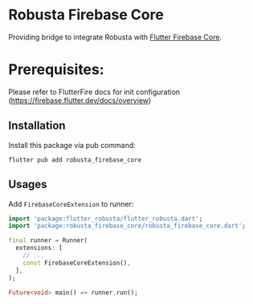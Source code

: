 # Robusta Firebase Core

Providing bridge to integrate Robusta with [Flutter Firebase Core](https://firebase.flutter.dev/docs/core).

# Prerequisites:

Please refer to FlutterFire docs for init configuration (https://firebase.flutter.dev/docs/overview)

## Installation

Install this package via pub command:

```
flutter pub add robusta_firebase_core
```

## Usages

Add `FirebaseCoreExtension` to runner:

```dart
import 'package:flutter_robusta/flutter_robusta.dart';
import 'package:robusta_firebase_core/robusta_firebase_core.dart';

final runner = Runner(
  extensions: [
    // ...
    const FirebaseCoreExtension(),
  ],
);

Future<void> main() => runner.run();
```
